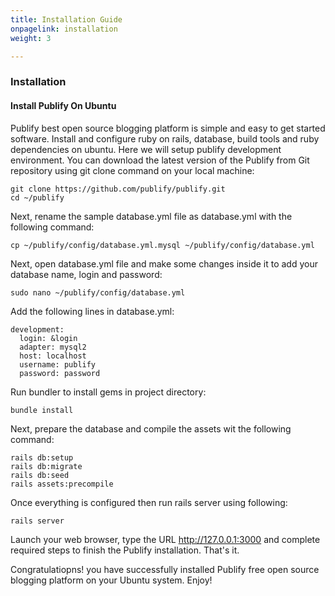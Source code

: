```yaml
---
title: Installation Guide
onpagelink: installation
weight: 3

---
```


### **Installation**

#### **Install Publify On Ubuntu**

Publify best open source blogging platform is simple and easy to get started software. Install and configure ruby on rails, database, build tools and ruby dependencies on ubuntu. Here we will setup publify development environment. You can download the latest version of the Publify from Git repository using git clone command on your local machine:

    git clone https://github.com/publify/publify.git
    cd ~/publify

Next, rename the sample database.yml file as database.yml with the following command:

    cp ~/publify/config/database.yml.mysql ~/publify/config/database.yml

Next, open database.yml file and make some changes inside it to add your database name, login and password:

    sudo nano ~/publify/config/database.yml

Add the following lines in database.yml:

    development:
      login: &login
      adapter: mysql2
      host: localhost
      username: publify
      password: password

Run bundler to install gems in project directory:

    bundle install

Next, prepare the database and compile the assets wit the following command:

    rails db:setup 
    rails db:migrate
    rails db:seed
    rails assets:precompile

Once everything is configured then run rails server using following:

    rails server

Launch your web browser, type the URL http://127.0.0.1:3000 and complete required steps to finish the Publify installation. That's it.

Congratulatiopns! you have successfully installed Publify free open source blogging platform on your Ubuntu system. Enjoy!
